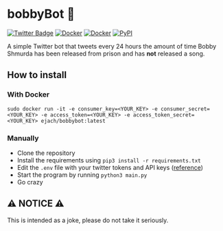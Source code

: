 # bobbyBot 🤖

[![Twitter Badge](https://img.shields.io/badge/-@bobbyBot17-00acee?style=flat-square&logo=Twitter&logoColor=white)](https://twitter.com/intent/follow?screen_name=bobbyBot17 "Follow on Twitter")
[![Docker](https://img.shields.io/docker/v/ejach/bobbybot?logo=docker&label=version&style=flat-square)](https://hub.docker.com/r/ejach/bobbybot)
[![Docker](https://img.shields.io/docker/cloud/build/ejach/bobbybot?logo=docker&style=flat-square)](https://hub.docker.com/r/ejach/bobbybot/builds)
[![PyPI](https://img.shields.io/pypi/v/tweepy?logo=python&label=tweepy&style=flat-square&color=FFD43B)](https://pypi.org/project/tweepy/)


A simple Twitter bot that tweets every 24 hours the amount of time Bobby Shmurda has been released from prison and has **not** released a song.

## How to install

### With Docker

`sudo docker run -it -e consumer_key=<YOUR_KEY> -e consumer_secret=<YOUR_KEY> -e access_token=<YOUR_KEY> -e access_token_secret=<YOUR_KEY> ejach/bobbybot:latest`

### Manually

- Clone the repository
- Install the requirements using `pip3 install -r requirements.txt`
- Edit the `.env` file with your twitter tokens and API keys ([reference](https://developer.twitter.com/en/docs/twitter-api/getting-started/about-twitter-api))
- Start the program by running `python3 main.py`
- Go crazy

## ⚠ NOTICE ⚠
This is intended as a joke, please do not take it seriously.
